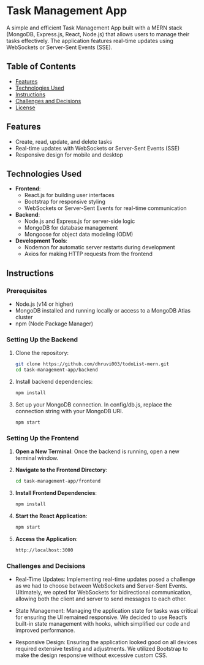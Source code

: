 # Task Management App

A simple and efficient Task Management App built with a MERN stack (MongoDB, Express.js, React, Node.js) that allows users to manage their tasks effectively. The application features real-time updates using WebSockets or Server-Sent Events (SSE).

## Table of Contents

- [Features](#features)
- [Technologies Used](#technologies-used)
- [Instructions](#instructions)
- [Challenges and Decisions](#challenges-and-decisions)
- [License](#license)

## Features

- Create, read, update, and delete tasks
- Real-time updates with WebSockets or Server-Sent Events (SSE)
- Responsive design for mobile and desktop

## Technologies Used

- **Frontend**: 
  - React.js for building user interfaces
  - Bootstrap for responsive styling
  - WebSockets or Server-Sent Events for real-time communication
- **Backend**: 
  - Node.js and Express.js for server-side logic
  - MongoDB for database management
  - Mongoose for object data modeling (ODM)
- **Development Tools**:
  - Nodemon for automatic server restarts during development
  - Axios for making HTTP requests from the frontend

## Instructions

### Prerequisites

- Node.js (v14 or higher)
- MongoDB installed and running locally or access to a MongoDB Atlas cluster
- npm (Node Package Manager)

### Setting Up the Backend

1. Clone the repository:
   ```bash
   git clone https://github.com/dhruvi003/todoList-mern.git
   cd task-management-app/backend

2. Install backend dependencies:
   ```bash
   npm install

3. Set up your MongoDB connection. In config/db.js, replace the  connection string with your MongoDB URI.
    ```bash
    npm start

### Setting Up the Frontend

1. **Open a New Terminal**: Once the backend is running, open a new terminal window.

2. **Navigate to the Frontend Directory**:
   ```bash
   cd task-management-app/frontend

3. **Install Frontend Dependencies**:
   ```bash
   npm install

4. **Start the React Application**:
   ```bash
   npm start

5. **Access the Application**:
   ```bash
   http://localhost:3000

### Challenges and Decisions
- Real-Time Updates: Implementing real-time updates posed a challenge as we had to choose between WebSockets and Server-Sent Events. Ultimately, we opted for WebSockets for bidirectional communication, allowing both the client and server to send messages to each other.

- State Management: Managing the application state for tasks was critical for ensuring the UI remained responsive. We decided to use React’s built-in state management with hooks, which simplified our code and improved performance.

- Responsive Design: Ensuring the application looked good on all devices required extensive testing and adjustments. We utilized Bootstrap to make the design responsive without excessive custom CSS.